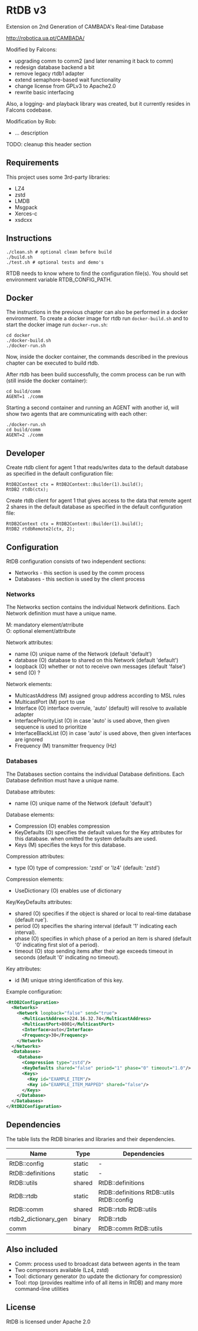 # RtDB v3

Extension on 2nd Generation of CAMBADA's Real-time Database

http://robotica.ua.pt/CAMBADA/

Modified by Falcons:
- upgrading comm to comm2 (and later renaming it back to comm)
- redesign database backend a bit
- remove legacy rtdb1 adapter
- extend semaphore-based wait functionality
- change license from GPLv3 to Apache2.0
- rewrite basic interfacing

Also, a logging- and playback library was created, but it currently resides in Falcons codebase.

Modification by Rob:
- ... description

TODO: cleanup this header section

## Requirements

This project uses some 3rd-party libraries:
- LZ4
- zstd
- LMDB
- Msgpack
- Xerces-c
- xsdcxx

## Instructions

```
./clean.sh # optional clean before build
./build.sh
./test.sh # optional tests and demo's
```

RTDB needs to know where to find the configuration file(s).
You should set environment variable RTDB_CONFIG_PATH.

## Docker

The instructions in the previous chapter can also be performed in a docker environment. To create a docker image for rtdb run `docker-build.sh` and to start the docker image run `docker-run.sh`:

```
cd docker
./docker-build.sh
./docker-run.sh
```

Now, inside the docker container, the commands described in the previous chapter can be executed to build rtdb.

After rtdb has been build successfully, the comm process can be run with (still inside the docker container):

```
cd build/comm
AGENT=1 ./comm
```

Starting a second container and running an AGENT with another id, will show two agents that are communicating with each other:

```
./docker-run.sh
cd build/comm
AGENT=2 ./comm
```

## Developer

Create rtdb client for agent 1 that reads/writes data to the default database as specified in the default configuration file:

```
RtDB2Context ctx = RtDB2Context::Builder(1).build();
RtDB2 rtdb(ctx);
```

Create rtdb client for agent 1 that gives access to the data that remote agent 2 shares in the default database as specified in the default configuration file:

```
RtDB2Context ctx = RtDB2Context::Builder(1).build();
RtDB2 rtdbRemote2(ctx, 2);
```

## Configuration

RtDB configuration consists of two independent sections:

* Networks  - this section is used by the comm process
* Databases - this section is used by the client process

### Networks

The Networks section contains the individual Network definitions. Each Network definition must have a unique name.

M: mandatory element/atrribute  
O: optional element/attribute

Network attributes:

* name             (O) unique name of the Network (default 'default')
* database         (O) database to shared on this Network (default 'default')
* loopback         (O) whether or not to receive own messages (default 'false')
* send             (O) ?

Network elements:

* MulticastAddress (M) assigned group address according to MSL rules
* MulticastPort    (M) port to use
* Interface        (O) interface overrule, 'auto' (default) will resolve to available adapter
* InterfacePriorityList  (O) in case 'auto' is used above, then given sequence is used to prioritize
* InterfaceBlackList     (O) in case 'auto' is used above, then given interfaces are ignored
* Frequency        (M) transmitter frequency (Hz)

### Databases

The Databases section contains the individual Database definitions. Each Database definition must have a unique name.

Database attributes:

* name             (O) unique name of the Network (default 'default')

Database elements:

* Compression      (O) enables compression
* KeyDefaults      (O) specifies the default values for the Key attributes for this database. when omitted the system defaults are used.
* Keys             (M) specifies the keys for this database.

Compression attributes:

* type             (O) type of compression: 'zstd' or 'lz4' (default: 'zstd')

Compression elements:

* UseDictionary    (O) enables use of dictionary

Key/KeyDefaults attributes:

* shared           (O) specifies if the object is shared or local to real-time database (default rue').
* period           (O) specifies the sharing interval (default '1' indicating each interval).
* phase            (O) specifies in which phase of a period an item is shared (default '0' indicating first slot of a period).
* timeout          (O) stop sending items after their age exceeds timeout in seconds (default '0' indicating no timeout).

Key attributes:

* id               (M) unique string identification of this key.

Example configuration:

```xml
<RtDB2Configuration>
  <Networks>
    <Network loopback="false" send="true">
      <MulticastAddress>224.16.32.74</MulticastAddress>
      <MulticastPort>8001</MulticastPort>
      <Interface>auto</Interface>
      <Frequency>30</Frequency>
    </Network>
  </Networks>
  <Databases>
    <Database>
      <Compression type="zstd"/>
      <KeyDefaults shared="false" period="1" phase="0" timeout="1.0"/>
      <Keys>
        <Key id="EXAMPLE_ITEM"/>
        <Key id="EXAMPLE_ITEM_MAPPED" shared="false"/>
      </Keys>
    </Database>
  </Databases>
</RtDB2Configuration>
```

## Dependencies

The table lists the RtDB binaries and libraries and their dependencies.

| Name                 | Type   | Dependencies |
| -------------------- | ------ | - |
| RtDB::config         | static | - |
| RtDB::definitions    | static | - |
| RtDB::utils          | shared | RtDB::definitions |
| RtDB::rtdb           | static | RtDB::definitions RtDB::utils RtDB::config |
| RtDB::comm           | shared | RtDB::rtdb RtDB::utils |
| rtdb2_dictionary_gen | binary | RtDB::rtdb |
| comm                 | binary | RtDB::comm RtDB::utils |

## Also included

- Comm: process used to broadcast data between agents in the team
- Two compressors available (Lz4, zstd)
- Tool: dictionary generator (to update the dictionary for compression)
- Tool: rtop (provides realtime info of all items in RtDB) and many more command-line utilities

## License

RtDB is licensed under Apache 2.0

